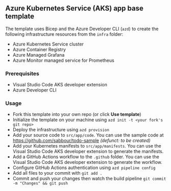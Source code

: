 ## Azure Kubernetes Service (AKS) app base template

The template uses Bicep and the Azure Developer CLI (`azd`) to create the following infrastructure resources from the `infra` folder:
- Azure Kubernetes Service cluster
- Azure Container Registry
- Azure Managed Grafana
- Azure Monitor managed service for Prometheus

### Prerequisites
- Visual Studio Code AKS developer extension
- Azure Developer CLI

### Usage

- Fork this template into your own repo (or click **Use template**)
- Initialize the template on your machine using `azd init -t <your fork's git repo>`
- Deploy the infrastructure using `azd provision`
- Add your source code to `src/app/code`. You can use the sample code at <https://github.com/sabbour/todo-sample> *(defunct: to be created)*
- Add your Kubernetes manifests to `src/app/manifests`. You can use the Visual Studio Code AKS developer extension to generate the manifests.
- Add a GitHub Actions workflow to the `.github` folder. You can use the Visual Studio Code AKS developer extension to generate the workflow.
- Configure GitHub Actions authentication using `azd pipeline config`
- Add all files to your commit with `git add .`
- Commit and push your changes then watch the build pipeline `git commit -m "Changes" && git push`